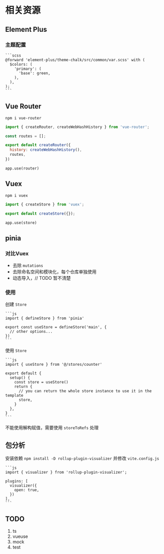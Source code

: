 # 相关资源

## Element Plus

### 主题配置

    ```scss
    @forward 'element-plus/theme-chalk/src/common/var.scss' with (
      $colors: (
        'primary': (
          'base': green,
        ),
      ),
    );
    ```

## Vue Router

`npm i vue-router`

```js
import { createRouter, createWebHashHistory } from 'vue-router';

const routes = [];

export default createRouter({
  history: createWebHashHistory(),
  routes,
})
```

`app.use(router)`

## Vuex

`npm i vuex`

```js
import { createStore } from 'vuex';

export default createStore({});
```

`app.use(store)`

## pinia

### 对比Vuex

* 去除 `mutations`
* 去除命名空间和模块化，每个仓库单独使用
* 动态导入，// TODO 暂不清楚

### 使用

创建 `Store`

    ```js
    import { defineStore } from 'pinia'

    export const useStore = defineStore('main', {
      // other options...
    })
    ```

使用 `Store`

    ```js
    import { useStore } from '@/stores/counter'

    export default {
      setup() {
        const store = useStore()
        return {
          // you can return the whole store instance to use it in the template
          store,
        }
      },
    }
    ```

不能使用解构赋值，需要使用 `storeToRefs` 处理

## 包分析

安装依赖 `npm install -D rollup-plugin-visualizer` 并修改 `vite.config.js`

    ```js
    import { visualizer } from 'rollup-plugin-visualizer';

    plugins: [
      visualizer({
        open: true,
      })
    ],
    ```

## TODO

   1. ts
   2. vueuse
   3. mock
   4. test
